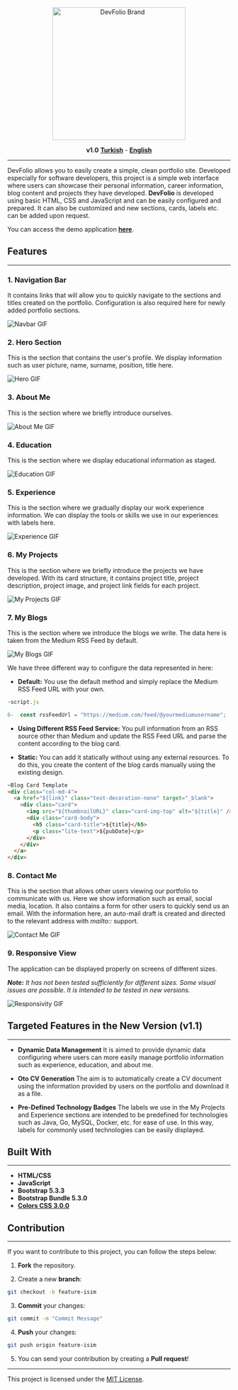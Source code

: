 <div align="center">
  <img src="docs/media/devfolio-brand.png" alt="DevFolio Brand" width="300"/> 

  **v1.0**
  [**Turkish**](docs/README_tr.md) - [**English**](README.md)
  <hr>
</div>

DevFolio allows you to easily create a simple, clean portfolio site. Developed especially for software developers, this project is a simple web interface where users can showcase their personal information, career information, blog content and projects they have developed. **DevFolio** is developed using basic HTML, CSS and JavaScript and can be easily configured and prepared. It can also be customized and new sections, cards, labels etc. can be added upon request.

You can access the demo application [**here**]().

## Features

<hr>

### 1. Navigation Bar

It contains links that will allow you to quickly navigate to the sections and titles created on the portfolio. Configuration is also required here for newly added portfolio sections.

![Navbar GIF](docs/media/navbar.gif)

### 2. Hero Section

This is the section that contains the user's profile. We display information such as user picture, name, surname, position, title here.

![Hero GIF](docs/media/hero.gif)

### 3. About Me

This is the section where we briefly introduce ourselves.

![About Me GIF](docs/media/aboutme.gif)

### 4. Education

This is the section where we display educational information as staged.

![Education GIF](docs/media/education.gif)

### 5. Experience

This is the section where we gradually display our work experience information. We can display the tools or skills we use in our experiences with labels here.

![Experience GIF](docs/media/experience.gif)

### 6. My Projects

This is the section where we briefly introduce the projects we have developed. With its card structure, it contains project title, project description, project image, and project link fields for each project.

![My Projects GIF](docs/media/myprojects.gif)

### 7. My Blogs

This is the section where we introduce the blogs we write. The data here is taken from the Medium RSS Feed by default.

![My Blogs GIF](docs/media/myblogs.gif)

We have three different way to configure the data represented in here:

- **Default:** You use the default method and simply replace the Medium RSS Feed URL with your own.

```JavaScript
~script.js

6-  const rssFeedUrl = "https://medium.com/feed/@yourmediumusername";
```

- **Using Different RSS Feed Service:** You pull information from an RSS source other than Medium and update the RSS Feed URL and parse the content according to the blog card.

- **Static:** You can add it statically without using any external resources. To do this, you create the content of the blog cards manually using the existing design.

```html
~Blog Card Template
<div class="col-md-4">
  <a href="${link}" class="text-decoration-none" target="_blank">
    <div class="card">
      <img src="${thumbnailURL}" class="card-img-top" alt="${title}" />
      <div class="card-body">
        <h5 class="card-title">${title}</h5>
        <p class="lite-text">${pubDate}</p>
      </div>
    </div>
  </a>
</div>
```

### 8. Contact Me

This is the section that allows other users viewing our portfolio to communicate with us. Here we show information such as email, social media, location. It also contains a form for other users to quickly send us an email. With the information here, an auto-mail draft is created and directed to the relevant address with _mailto::_ support.

![Contact Me GIF](docs/media/contactme.gif)

### 9. Responsive View

The application can be displayed properly on screens of different sizes.

**_Note:_** _It has not been tested sufficiently for different sizes. Some visual issues are possible. It is intended to be tested in new versions._

![Responsivity GIF](docs/media/responsivity.gif)

## Targeted Features in the New Version (v1.1)

<hr>

- **Dynamic Data Management**
  It is aimed to provide dynamic data configuring where users can more easily manage portfolio information such as experience, education, and about me.

- **Oto CV Generation**
  The aim is to automatically create a CV document using the information provided by users on the portfolio and download it as a file.

- **Pre-Defined Technology Badges**
  The labels we use in the My Projects and Experience sections are intended to be predefined for technologies such as Java, Go, MySQL, Docker, etc. for ease of use. In this way, labels for commonly used technologies can be easily displayed.

## Built With

<hr>

- **HTML/CSS**
- **JavaScript**
- **Bootstrap 5.3.3**
- **Bootstrap Bundle 5.3.0**
- [**Colors CSS 3.0.0**](https://github.com/mrmrs/colors)

## Contribution
<hr>
If you want to contribute to this project, you can follow the steps below:

1. **Fork** the repository.

2. Create a new **branch**:
```bash
git checkout -b feature-isim
```
3. **Commit** your changes:
```bash
git commit -m "Commit Message"
```
4. **Push** your changes:
```bash
git push origin feature-isim
```
5. You can send your contribution by creating a **Pull request**!

<hr>

This project is licensed under the [MIT License](LICENSE).